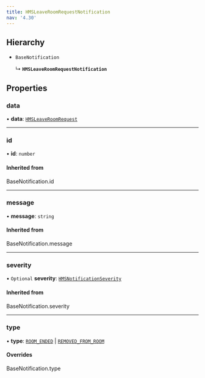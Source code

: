 ```yaml
---
title: HMSLeaveRoomRequestNotification
nav: '4.30'
---
```


## Hierarchy

- `BaseNotification`

  ↳ **`HMSLeaveRoomRequestNotification`**

## Properties

### data

• **data**: [`HMSLeaveRoomRequest`](/api-reference/javascript/v2/interfaces/HMSLeaveRoomRequest)

---

### id

• **id**: `number`

#### Inherited from

BaseNotification.id

---

### message

• **message**: `string`

#### Inherited from

BaseNotification.message

---

### severity

• `Optional` **severity**: [`HMSNotificationSeverity`](/api-reference/javascript/v2/enums/HMSNotificationSeverity)

#### Inherited from

BaseNotification.severity

---

### type

• **type**: [`ROOM_ENDED`](/api-reference/javascript/v2/enums/HMSNotificationTypes#room_ended) \| [`REMOVED_FROM_ROOM`](/api-reference/javascript/v2/enums/HMSNotificationTypes#removed_from_room)

#### Overrides

BaseNotification.type
